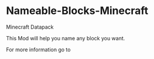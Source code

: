 # Nameable-Blocks-Minecraft
Minecraft Datapack

This Mod will help you name any block you want.

For more information go to 
